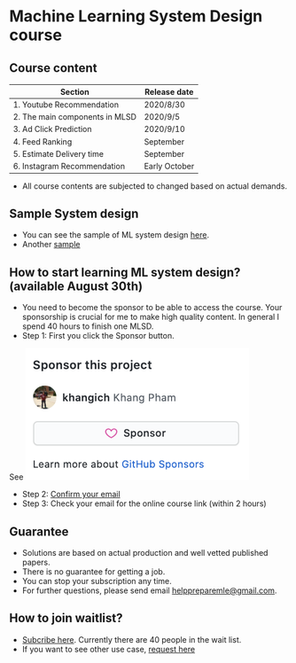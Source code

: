 

# Machine Learning System Design course
## Course content
| Section | Release date |
| ------------- | ------------- |
| 1. Youtube Recommendation | 2020/8/30 |
| 2. The main components in MLSD | 2020/9/5 |
| 3. Ad Click Prediction | 2020/9/10 |
| 4. Feed Ranking | September |
| 5. Estimate Delivery time | September |
| 6. Instagram Recommendation | Early October |

- All course contents are subjected to changed based on actual demands. 


## Sample System design
- You can see the sample of ML system design [here](https://docs.google.com/document/d/12KrfFYxiqCVmjmHiOfIoqBWuOuZEBXcL1RjWFkY7hLk/edit#). 
- Another [sample](https://github.com/khangich/machine-learning-interview/blob/master/design.md)

## How to start learning ML system design? (available August 30th)
- You need to become the sponsor to be able to access the course. Your sponsorship is crucial for me to make high quality content. In general I spend 40 hours to finish one MLSD. 
- Step 1: First you click the Sponsor button.

See [![screen](images/sponsor.png)](https://github.com/sponsors/khangich)

- Step 2: [Confirm your email](https://forms.gle/vYHK4ZaCdrMyw7Cw6)
- Step 3: Check your email for the online course link (within 2 hours)

## Guarantee
- Solutions are based on actual production and well vetted published papers. 
- There is no guarantee for getting a job. 
- You can stop your subscription any time. 
- For further questions, please send email helppreparemle@gmail.com. 

## How to join waitlist?
- [Subcribe here](https://docs.google.com/forms/d/1V3m00czxwGcFgjMP_o4vjRuDt1l8nkkNL5zM0UNLEGI/edit). Currently there are 40 people in the wait list. 
- If you want to see other use case, [request here](https://forms.gle/ALsKMik5ocwptUZh7)
